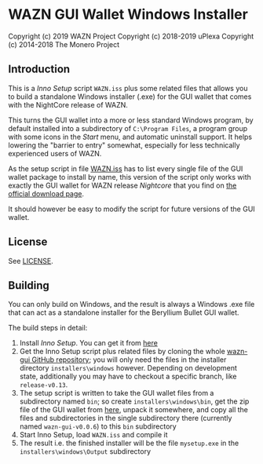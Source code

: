 # WAZN GUI Wallet Windows Installer #

Copyright (c) 2019 WAZN Project
Copyright (c) 2018-2019 uPlexa
Copyright (c) 2014-2018 The Monero Project

## Introduction ##

This is a *Inno Setup* script `WAZN.iss` plus some related files
that allows you to build a standalone Windows installer (.exe) for
the GUI wallet that comes with the NightCore release of WAZN.

This turns the GUI wallet into a more or less standard Windows program,
by default installed into a subdirectory of `C:\Program Files`, a
program group with some icons in the *Start* menu, and automatic
uninstall support. It helps lowering the "barrier to entry"
somewhat, especially for less technically experienced users of
WAZN.

As the setup script in file [WAZN.iss](WAZN.iss) has to list every
single file of the GUI wallet package to install by name,
this version of the script only works with exactly the GUI wallet
for WAZN release *Nightcore* that you find on
[the official download page](https://wazn.com/downloads).

It should however be easy to modify the script for future
versions of the GUI wallet.

## License ##

See [LICENSE](LICENSE).

## Building ##

You can only build on Windows, and the result is always a
Windows .exe file that can act as a standalone installer for the
Beryllium Bullet GUI wallet.

The build steps in detail:

1. Install *Inno Setup*. You can get it from [here](http://www.jrsoftware.org/isdl.php)
2. Get the Inno Setup script plus related files by cloning the whole [wazn-gui GitHub repository](https://github.com/wazn/wazn-gui); you will only need the files in the installer directory `installers\windows` however. Depending on development state, additionally you may have to checkout a specific branch, like `release-v0.13`.
3. The setup script is written to take the GUI wallet files from a subdirectory named `bin`; so create `installers\windows\bin`, get the zip file of the GUI wallet from [here](https://wazn.com/downloads), unpack it somewhere, and copy all the files and subdirectories in the single subdirectory there (currently named `wazn-gui-v0.0.6`) to this `bin` subdirectory
4. Start Inno Setup, load `WAZN.iss` and compile it
5. The result i.e. the finished installer will be the file `mysetup.exe` in the `installers\windows\Output` subdirectory
